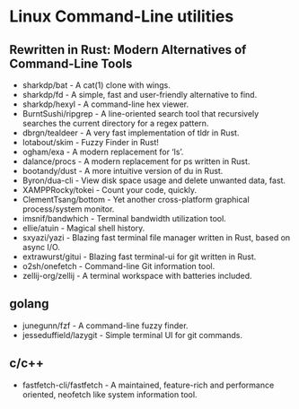 # Linux Command-Line utilities

## Rewritten in Rust: Modern Alternatives of Command-Line Tools

- sharkdp/bat             - A cat(1) clone with wings.
- sharkdp/fd              - A simple, fast and user-friendly alternative to find.
- sharkdp/hexyl           - A command-line hex viewer.
- BurntSushi/ripgrep      - A line-oriented search tool that recursively searches the current directory for a regex pattern.
- dbrgn/tealdeer          - A very fast implementation of tldr in Rust.
- lotabout/skim           - Fuzzy Finder in Rust!
- ogham/exa               - A modern replacement for ‘ls’.
- dalance/procs           - A modern replacement for ps written in Rust.
- bootandy/dust           - A more intuitive version of du in Rust.
- Byron/dua-cli           - View disk space usage and delete unwanted data, fast.
- XAMPPRocky/tokei        - Count your code, quickly.
- ClementTsang/bottom     - Yet another cross-platform graphical process/system monitor.
- imsnif/bandwhich        - Terminal bandwidth utilization tool.
- ellie/atuin             - Magical shell history.
- sxyazi/yazi             - Blazing fast terminal file manager written in Rust, based on async I/O.
- extrawurst/gitui        - Blazing fast terminal-ui for git written in Rust.
- o2sh/onefetch           - Command-line Git information tool.
- zellij-org/zellij       - A terminal workspace with batteries included.

## golang

- junegunn/fzf            - A command-line fuzzy finder.
- jesseduffield/lazygit   - Simple terminal UI for git commands.

## c/c++

- fastfetch-cli/fastfetch - A maintained, feature-rich and performance oriented, neofetch like system information tool.
